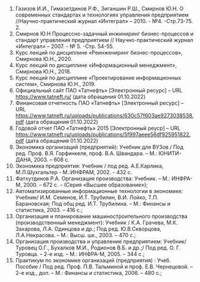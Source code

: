 1. Газизов И.И., Гимазетдинов Р.Ф., Зиганшин Р.Ш., Смирнов Ю.Н. О современных стандартах и технологиях управления предприятием //Научно-практический журнал «Интеграл» – 2010. - №4. -Стр.73-75. 2.
2. Смирнов Ю.Н Процессно-задачный инжиниринг бизнес-процессов и стандарт управления предприятием // Научно-практический журнал «Интеграл» – 2007. - № 5. -Стр. 54-55.
3. Курс лекций по дисциплине «Реинжениринг бизнес-процессов», Смирнова Ю.Н., 2020.
4. Курс лекций по дисциплине «Информационный менеджмент», Смирнова Ю.Н., 2018.
5. Курс лекций по дисциплине «Проектирование информационных систем», Смирнова Ю.Н., 2019.
6. Официальный сайт ПАО «Татнефть» [Электронный ресурс] – URL https://www.tatneft.ru/ (дата обращения 01.10.2022)
7. Финансовая отчетность ПАО «Татнефть» [Электронный ресурс] – URL https://www.tatneft.ru/uploads/publications/630c57f603ae9273038538.pdf (дата обращения 01.10.2022)
8. Годовой отчет ПАО «Татнефть» 2015 [Электронный реуср] – URL https://www.tatneft.ru/uploads/publications/5f997aeee56df925951822.pdf (дата обращения 01.10.2022)
9. Экономика организаций (предприятий): Учебник для ВУЗов / Под ред. Проф. В.Я. Горфинкеля, проф. В.А. Швандара. – М.: ЮНИТИ-ДАНА, 2003. – 608 с.
10. Экономика предприятия: Учебник / под ред. А.Е.Карлика, М.Л.Шухгальтер - М.:ИНФРАМ, 2002. - 432 с.
11. Фатхутдинов Р.А. Организация производства: Учебник. – М.: ИНФРА-М, 2000. – 672 с. – (Серия «Высшее образование»);
12. Автоматизированные информационные технологии в экономике: Учебник/ И.М. Семенов, И.Т. Трубилин, В.И. Лойко, Т.П. Барановская; Под общ ред. И.Т. Трубилина. – М.: Финансы и статистика, 2003. – 416 с.;
13. Организация и планирование машиностроительного производства (производственный менеджмент): Учебник / К.А. Грачева, М.К. Захарова, Л.А. Одинцова и др.; Под ред. Ю.В.Скворцова, Л.А.Некрасова. – М.: Высш. шк., 2003. – 470 с.;
14. Организация производства и управление предприятием: Учебник/Туровец О.Г., Бухалков М.И., Родионов В.Б. и др.;/ Под ред. О. Г. Туровца. – 2-е изд. – М.: ИНФРА-М, 2005. – 344 с.;
15. Практикум по экономике организаций (предприятия) : Учеб. Пособие / Под ред. Проф. П.В. Тальминой и проф. Е.В. Чернецовой. – 2-е изд., доп. – М.: Финансы и статистика, 2006. – 480 с.;
